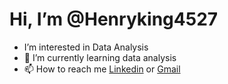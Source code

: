 # Hi, I’m @Henryking4527
- I’m interested in Data Analysis
- 🌱 I’m currently learning data analysis
- 📫 How to reach me [Linkedin](https://www.linkedin.com/in/henry-okoi-27a331230/) or [Gmail](henry.eno@gmail.com)
